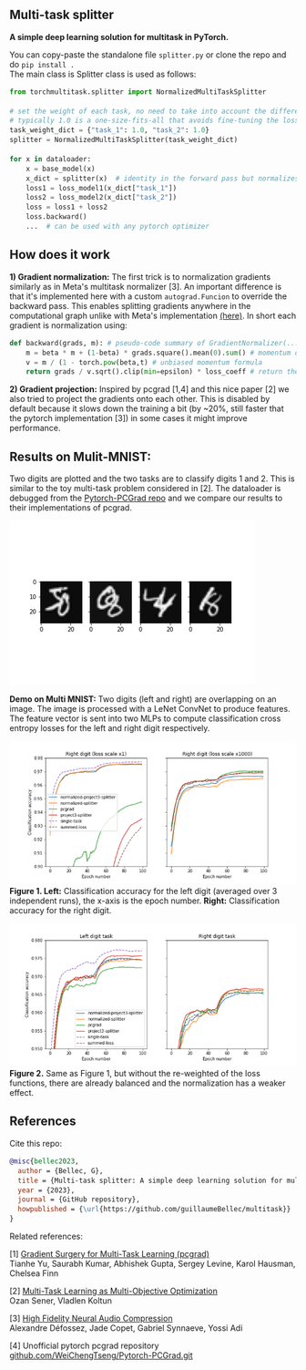 ## Multi-task splitter
**A simple deep learning solution for multitask in PyTorch.**  

You can copy-paste the standalone file `splitter.py` or clone the repo and do `pip install .`  
The main class is Splitter class is used as follows:

```python
from torchmultitask.splitter import NormalizedMultiTaskSplitter

# set the weight of each task, no need to take into account the different scales of the loss function.
# typically 1.0 is a one-size-fits-all that avoids fine-tuning the loss weights (weights between 0.1 and 10 can be tried out, to prioritize one loss)
task_weight_dict = {"task_1": 1.0, "task_2": 1.0}
splitter = NormalizedMultiTaskSplitter(task_weight_dict)

for x in dataloader:
    x = base_model(x)
    x_dict = splitter(x)  # identity in the forward pass but normalizes and project gradients in the backward pass.  
    loss1 = loss_model1(x_dict["task_1"])
    loss2 = loss_model2(x_dict["task_2"])
    loss = loss1 + loss2
    loss.backward()
    ...  # can be used with any pytorch optimizer

```

## How does it work

**1) Gradient normalization:** The first trick is to normalization gradients similarly as in Meta's multitask normalizer [3].
An important difference is that it's implemented here with a custom `autograd.Funcion` to override the backward pass.
This enables splitting gradients anywhere in the computational graph unlike with Meta's implementation [(here)](https://github.com/facebookresearch/encodec).
In short each gradient is normalization using:
```python
def backward(grads, m): # pseudo-code summary of GradientNormalizer(...)
    m = beta * m + (1-beta) * grads.square().mean(0).sum() # momentum of the gradient norms, mean on batch dimension
    v = m / (1 - torch.pow(beta,t) # unbiased momentum formula
    return grads / v.sqrt().clip(min=epsilon) * loss_coeff # return the sclaed gradient
```

**2) Gradient projection:** Inspired by pcgrad [1,4] and this nice paper [2] we also tried to project the gradients onto each other.
This is disabled by default because it slows down the training a bit (by ~20%, still faster that the pytorch implementation [3]) in some cases it might improve performance.


## Results on Mulit-MNIST:
Two digits are plotted and the two tasks are to classify digits 1 and 2.
This is similar to the toy multi-task problem considered in [2].
The dataloader is debugged from the [Pytorch-PCGrad repo](https://github.com/WeiChengTseng/Pytorch-PCGrad.git) and we compare our results to their implementations of pcgrad.  

![MNIST result2](figures/digits.png)  

<b>Demo on Multi MNIST:</b> Two digits (left and right) are overlapping on an image.
The image is processed with a LeNet ConvNet to produce features. The feature vector is sent into two MLPs to compute classification cross entropy losses for the left and right digit respectively.

![MNIST result2](figures/summary_imbalanced.png)  
<b>Figure 1. Left:</b> Classification accuracy for the left digit (averaged over 3 independent runs), the x-axis is the epoch number. 
<b>Right:</b> Classification accuracy for the right digit.


  
![MNIST result](figures/summary.png)  
<b> Figure 2.</b> Same as Figure 1, but without the re-weighted of the loss functions, there are already balanced and the normalization has a weaker effect.

## References

Cite this repo:
```bibtex
@misc{bellec2023,
  author = {Bellec, G},
  title = {Multi-task splitter: A simple deep learning solution for multitask in PyTorch},
  year = {2023},
  journal = {GitHub repository},
  howpublished = {\url{https://github.com/guillaumeBellec/multitask}}
}
```

Related references:


[1] [Gradient Surgery for Multi-Task Learning (pcgrad)](https://arxiv.org/abs/2001.06782)  
Tianhe Yu, Saurabh Kumar, Abhishek Gupta, Sergey Levine, Karol Hausman, Chelsea Finn  

[2] [Multi-Task Learning as Multi-Objective Optimization](https://proceedings.neurips.cc/paper_files/paper/2018/file/432aca3a1e345e339f35a30c8f65edce-Paper.pdf)  
Ozan Sener, Vladlen Koltun  


[3] [High Fidelity Neural Audio Compression](https://arxiv.org/abs/2210.13438)  
Alexandre Défossez, Jade Copet, Gabriel Synnaeve, Yossi Adi  
  

[4] Unofficial pytorch pcgrad repository    
[github.com/WeiChengTseng/Pytorch-PCGrad.git](https://github.com/WeiChengTseng/Pytorch-PCGrad.git)